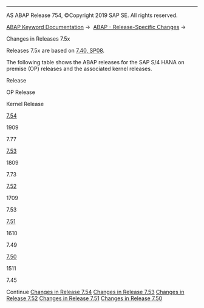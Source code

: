   

* * *

AS ABAP Release 754, ©Copyright 2019 SAP SE. All rights reserved.

[ABAP Keyword Documentation](javascript:call_link\('abenabap.htm'\)) →  [ABAP - Release-Specific Changes](javascript:call_link\('abennews.htm'\)) → 

Changes in Releases 7.5x

Releases 7.5x are based on [7.40, SP08](javascript:call_link\('abennews-740_sp08.htm'\)).

The following table shows the ABAP releases for the SAP S/4 HANA on premise (OP) releases and the associated kernel releases.

Release

OP Release

Kernel Release

[7.54](javascript:call_link\('abennews-754.htm'\))

1909

7.77

[7.53](javascript:call_link\('abennews-753.htm'\))

1809

7.73

[7.52](javascript:call_link\('abennews-752.htm'\))

1709

7.53

[7.51](javascript:call_link\('abennews-751.htm'\))

1610

7.49

[7.50](javascript:call_link\('abennews-750.htm'\))

1511

7.45

Continue
[Changes in Release 7.54](javascript:call_link\('abennews-754.htm'\))
[Changes in Release 7.53](javascript:call_link\('abennews-753.htm'\))
[Changes in Release 7.52](javascript:call_link\('abennews-752.htm'\))
[Changes in Release 7.51](javascript:call_link\('abennews-751.htm'\))
[Changes in Release 7.50](javascript:call_link\('abennews-750.htm'\))